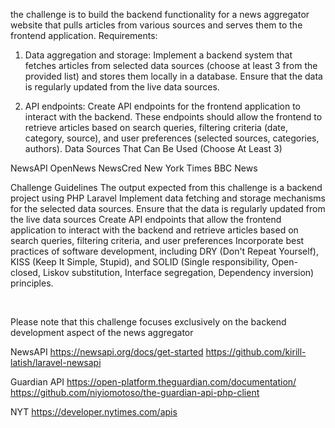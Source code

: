 the challenge is to build the backend functionality for
a news aggregator website that pulls articles from various sources and serves them to the
frontend application.
Requirements:
1. Data aggregation and storage: Implement a backend system that fetches articles from selected data sources
   (choose at least 3 from the provided list) and stores them locally in a database. Ensure that the data is regularly
   updated from the live data sources.

2. API endpoints: Create API endpoints for the frontend application to interact with the backend. These endpoints
   should allow the frontend to retrieve articles based on search queries, filtering criteria (date, category, source), and
   user preferences (selected sources, categories, authors).
   Data Sources That Can Be Used (Choose At Least 3)

NewsAPI
OpenNews
NewsCred
New York Times
BBC News

Challenge Guidelines
The output expected from this challenge is a backend project using PHP Laravel
Implement data fetching and storage mechanisms for the selected data sources. Ensure that the data is
regularly updated from the live data sources
Create API endpoints that allow the frontend application to interact with the backend and retrieve articles
based on search queries, filtering criteria, and user preferences
Incorporate best practices of software development, including DRY (Don't Repeat Yourself), KISS (Keep It
Simple, Stupid), and SOLID (Single responsibility, Open-closed, Liskov substitution, Interface segregation,
Dependency inversion) principles.

 

Please note that this challenge focuses exclusively on the backend development aspect of the news aggregator


NewsAPI
https://newsapi.org/docs/get-started
https://github.com/kirill-latish/laravel-newsapi

Guardian API
https://open-platform.theguardian.com/documentation/
https://github.com/niyiomotoso/the-guardian-api-php-client

NYT
https://developer.nytimes.com/apis
